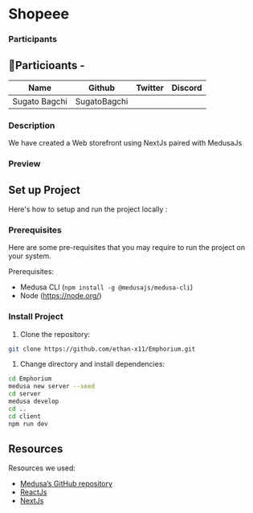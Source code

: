 # Shopeee



### Participants

🙋**Particioants -**
-----------------

| Name | Github | Twitter | Discord |
| :-------------: | :-------------: | :-------------: | :-------------: |
| Sugato Bagchi | SugatoBagchi | 


### Description

We have created a Web storefront using NextJs paired with MedusaJs

### Preview




## Set up Project

Here's how to setup and run the project locally :

### Prerequisites

Here are some pre-requisites that you may require to run the project on your system.

Prerequisites:

- Medusa CLI (```npm install -g @medusajs/medusa-cli```) 
- Node (https://node.org/)

### Install Project


1. Clone the repository:

```bash
git clone https://github.com/ethan-x11/Emphorium.git
```

1. Change directory and install dependencies:

```bash
cd Emphorium
medusa new server --seed
cd server
medusa develop
cd ..
cd client 
npm run dev
```

## Resources

Resources we used:

- [Medusa’s GitHub repository](https://github.com/medusajs/medusa)
- [ReactJs](https://reactjs.org/)
- [NextJs](https://nextjs.org/)
